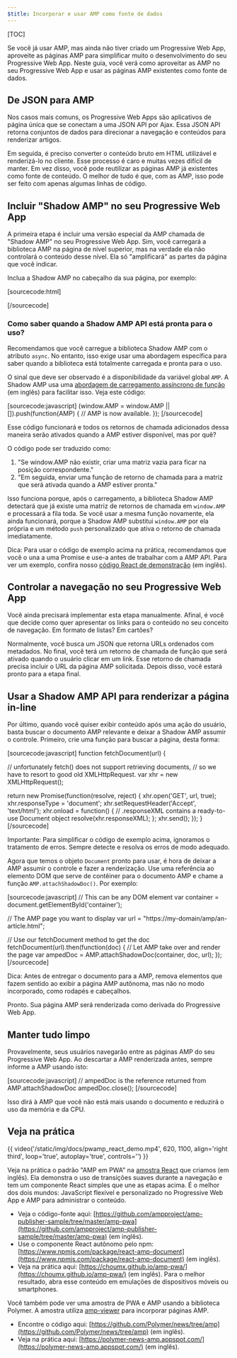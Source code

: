 ```yaml
---
$title: Incorporar e usar AMP como fonte de dados
---
```

[TOC]

Se você já usar AMP, mas ainda não tiver criado um Progressive Web App, aproveite as páginas AMP para simplificar muito o desenvolvimento do seu Progressive Web App. Neste guia, você verá como aproveitar as AMP no seu Progressive Web App e usar as páginas AMP existentes como fonte de dados.

## De JSON para AMP

Nos casos mais comuns, os Progressive Web Apps são aplicativos de página única que se conectam a uma JSON API por Ajax. Essa JSON API retorna conjuntos de dados para direcionar a navegação e conteúdos para renderizar artigos.

Em seguida, é preciso converter o conteúdo bruto em HTML utilizável e renderizá-lo no cliente. Esse processo é caro e muitas vezes difícil de manter. Em vez disso, você pode reutilizar as páginas AMP já existentes como fonte de conteúdo. O melhor de tudo é que, com as AMP, isso pode ser feito com apenas algumas linhas de código.

## Incluir "Shadow AMP" no seu Progressive Web App

A primeira etapa é incluir uma versão especial da AMP chamada de "Shadow AMP" no seu Progressive Web App. Sim, você carregará a biblioteca AMP na página de nível superior, mas na verdade ela não controlará o conteúdo desse nível. Ela só "amplificará" as partes da página que você indicar.

Inclua a Shadow AMP no cabeçalho da sua página, por exemplo:

[sourcecode:html]
<!-- Asynchronously load the AMP-with-Shadow-DOM runtime library. -->
<script async src="https://cdn.ampproject.org/shadow-v0.js"></script>
[/sourcecode]

### Como saber quando a Shadow AMP API está pronta para o uso?

Recomendamos que você carregue a biblioteca Shadow AMP com o atributo `async`. No entanto, isso exige usar uma abordagem específica para saber quando a biblioteca está totalmente carregada e pronta para o uso.

O sinal que deve ser observado é a disponibilidade da variável global `AMP`. A Shadow AMP usa uma [abordagem de carregamento assíncrono de função](http://mrcoles.com/blog/google-analytics-asynchronous-tracking-how-it-work/) (em inglês) para facilitar isso. Veja este código:

[sourcecode:javascript]
(window.AMP = window.AMP || []).push(function(AMP) {
  // AMP is now available.
});
[/sourcecode]

Esse código funcionará e todos os retornos de chamada adicionados dessa maneira serão ativados quando a AMP estiver disponível, mas por quê?

O código pode ser traduzido como:

  1. "Se window.AMP não existir, criar uma matriz vazia para ficar na posição correspondente."
  1. "Em seguida, enviar uma função de retorno de chamada para a matriz que será ativada quando a AMP estiver pronta."

Isso funciona porque, após o carregamento, a biblioteca Shadow AMP detectará que já existe uma matriz de retornos de chamada em `window.AMP` e processará a fila toda. Se você usar a mesma função novamente, ela ainda funcionará, porque a Shadow AMP substitui `window.AMP` por ela própria e um método `push` personalizado que ativa o retorno de chamada imediatamente.

Dica: Para usar o código de exemplo acima na prática, recomendamos que você o una a uma Promise e use-a antes de trabalhar com a AMP API. Para ver um exemplo, confira nosso [código React de demonstração](https://github.com/ampproject/amp-publisher-sample/blob/master/amp-pwa/src/components/amp-document/amp-document.js#L20) (em inglês).

## Controlar a navegação no seu Progressive Web App

Você ainda precisará implementar esta etapa manualmente. Afinal, é você que decide como quer apresentar os links para o conteúdo no seu conceito de navegação. Em formato de listas? Em cartões?

Normalmente, você busca um JSON que retorna URLs ordenados com metadados. No final, você terá um retorno de chamada de função que será ativado quando o usuário clicar em um link. Esse retorno de chamada precisa incluir o URL da página AMP solicitada. Depois disso, você estará pronto para a etapa final.

## Usar a Shadow AMP API para renderizar a página in-line

Por último, quando você quiser exibir conteúdo após uma ação do usuário, basta buscar o documento AMP relevante e deixar a Shadow AMP assumir o controle. Primeiro, crie uma função para buscar a página, desta forma:

[sourcecode:javascript]
function fetchDocument(url) {

  // unfortunately fetch() does not support retrieving documents,
  // so we have to resort to good old XMLHttpRequest.
  var xhr = new XMLHttpRequest();

  return new Promise(function(resolve, reject) {
    xhr.open('GET', url, true);
    xhr.responseType = 'document';
    xhr.setRequestHeader('Accept', 'text/html');
    xhr.onload = function() {
      // .responseXML contains a ready-to-use Document object
      resolve(xhr.responseXML);
    };
    xhr.send();
  });
}
[/sourcecode]

Importante: Para simplificar o código de exemplo acima, ignoramos o tratamento de erros. Sempre detecte e resolva os erros de modo adequado.

Agora que temos o objeto `Document` pronto para usar, é hora de deixar a AMP assumir o controle e fazer a renderização. Use uma referência ao elemento DOM que serve de contêiner para o documento AMP e chame a função `AMP.attachShadowDoc()`. Por exemplo:

[sourcecode:javascript]
// This can be any DOM element
var container = document.getElementById('container');

// The AMP page you want to display
var url = "https://my-domain/amp/an-article.html";

// Use our fetchDocument method to get the doc
fetchDocument(url).then(function(doc) {
  // Let AMP take over and render the page
  var ampedDoc = AMP.attachShadowDoc(container, doc, url);
});
[/sourcecode]

Dica: Antes de entregar o documento para a AMP, remova elementos que fazem sentido ao exibir a página AMP autônoma, mas não no modo incorporado, como rodapés e cabeçalhos.

Pronto. Sua página AMP será renderizada como derivada do Progressive Web App.

## Manter tudo limpo

Provavelmente, seus usuários navegarão entre as páginas AMP do seu Progressive Web App. Ao descartar a AMP renderizada antes, sempre informe a AMP usando isto:

[sourcecode:javascript]
// ampedDoc is the reference returned from AMP.attachShadowDoc
ampedDoc.close();
[/sourcecode]

Isso dirá à AMP que você não está mais usando o documento e reduzirá o uso da memória e da CPU.

## Veja na prática

{{ video('/static/img/docs/pwamp_react_demo.mp4', 620, 1100, align='right third', loop='true', autoplay='true', controls='') }}

Veja na prática o padrão "AMP em PWA" na [amostra React](https://github.com/ampproject/amp-publisher-sample/tree/master/amp-pwa) que criamos (em inglês). Ela demonstra o uso de transições suaves durante a navegação e tem um componente React simples que une as etapas acima. É o melhor dos dois mundos: JavaScript flexível e personalizado no Progressive Web App e AMP para administrar o conteúdo.

* Veja o código-fonte aqui: [https://github.com/ampproject/amp-publisher-sample/tree/master/amp-pwa](https://github.com/ampproject/amp-publisher-sample/tree/master/amp-pwa) (em inglês).
* Use o componente React autônomo pelo npm: [https://www.npmjs.com/package/react-amp-document](https://www.npmjs.com/package/react-amp-document) (em inglês).
* Veja na prática aqui: [https://choumx.github.io/amp-pwa/](https://choumx.github.io/amp-pwa/) (em inglês). Para o melhor resultado, abra esse conteúdo em emulações de dispositivos móveis ou smartphones.

Você também pode ver uma amostra de PWA e AMP usando a biblioteca Polymer. A amostra utiliza [amp-viewer](https://github.com/PolymerLabs/amp-viewer/) para incorporar páginas AMP.

* Encontre o código aqui: [https://github.com/Polymer/news/tree/amp](https://github.com/Polymer/news/tree/amp) (em inglês).
* Veja na prática aqui: [https://polymer-news-amp.appspot.com/](https://polymer-news-amp.appspot.com/) (em inglês).


